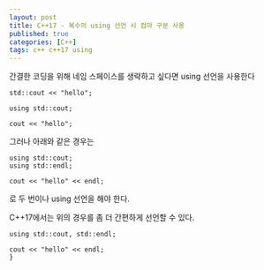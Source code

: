 ```yaml
---
layout: post
title: C++17 - 복수의 using 선언 시 컴마 구분 사용 
published: true
categories: [C++]
tags: c++ c++17 using
---
```

간결한 코딩을 위해 네임 스페이스를 생략하고 싶다면 using 선언을 사용한다  
```
std::cout << "hello";
```
```
using std::cout;

cout << "hello";
```
   
그러나 아래와 같은 경우는   
```
using std::cout;
using std::endl;

cout << "hello" << endl;
```  
로 두 번이나 using  선언을 해야 한다.  
  
C++17에서는 위의 경우를 좀 더 간편하게 선언할 수 있다.  
```
using std::cout, std::endl; 

cout << "hello" << endl;
}
```
    
      